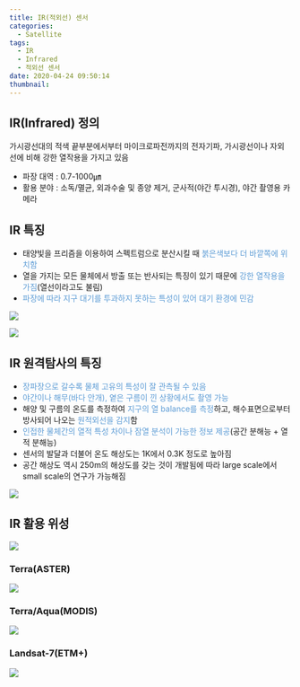 ```yaml
---
title: IR(적외선) 센서
categories:
  - Satellite
tags:
  - IR
  - Infrared
  - 적외선 센서
date: 2020-04-24 09:50:14
thumbnail:
---
```


## IR(Infrared) 정의

가시광선대의 적색 끝부분에서부터 마이크로파전까지의 전자기파, 가시광선이나 자외선에 비해 강한 열작용을 가지고 있음

- 파장 대역 : 0.7-1000㎛
- 활용 분야 : 소독/멸균, 외과수술 및 종양 제거, 군사적(야간 투시경), 야간 촬영용 카메라

## IR 특징

- 태양빛을 프리즘을 이용하여 스펙트럼으로 분산시킬 때 <span style="color:#5B9BD5">붉은색보다 더 바깥쪽에 위치함</span>
- 열을 가지는 모든 물체에서 방출 또는 반사되는 특징이 있기 때문에 <span style="color:#5B9BD5">강한 열작용을 가짐</span>(열선이라고도 불림)
- <span style="color:#5B9BD5">파장에 따라 지구 대기를 투과하지 못하는 특성이 있어 대기 환경에 민감</span>

![](/images/ir/1.png)

![](/images/ir/2.png)

## IR 원격탐사의 특징

- <span style="color:#5B9BD5">장파장으로 갈수록 물체 고유의 특성이 잘 관측될 수 있음</span>
- <span style="color:#5B9BD5">야간이나 해무(바다 안개), 옅은 구름이 낀 상황에서도 촬영 가능</span>
- 해양 및 구름의 온도를 측정하여 <span style="color:#5B9BD5">지구의 열 balance를 측정</span>하고, 해수표면으로부터 방사되어 나오는 <span style="color:#5B9BD5">원적외선을 감지</span>함
- <span style="color:#5B9BD5">인접한 물체간의 열적 특성 차이나 잠열 분석이 가능한 정보 제공</span>(공간 분해능 + 열적 분해능)
- 센서의 발달과 더불어 온도 해상도는 1K에서 0.3K 정도로 높아짐
- 공간 해상도 역시 250m의 해상도를 갖는 것이 개발됨에 따라 large scale에서 small scale의 연구가 가능해짐

![](/images/ir/3.png)

## IR 활용 위성

![](/images/ir/4.png)

### Terra(ASTER)

![](/images/ir/5.png)

### Terra/Aqua(MODIS)

![](/images/ir/6.png)

### Landsat-7(ETM+)

![](/images/ir/7.png)

